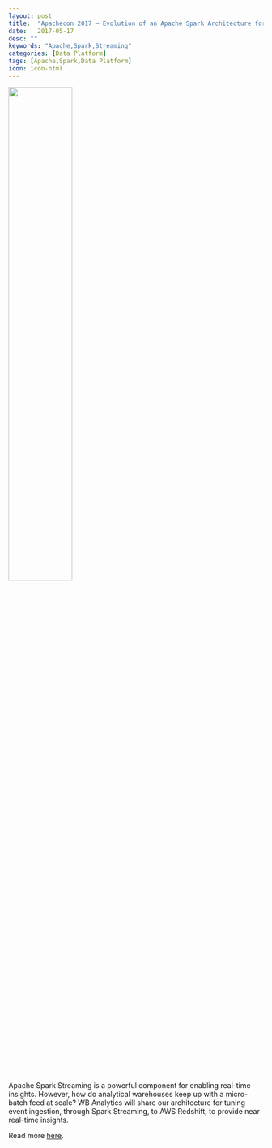 ```yaml
---
layout: post
title:  "Apachecon 2017 – Evolution of an Apache Spark Architecture for Processing Game Data"
date:   2017-05-17
desc: ""
keywords: "Apache,Spark,Streaming"
categories: [Data Platform]
tags: [Apache,Spark,Data Platform]
icon: icon-html
---
```


<img src="{{ site.img_path }}/apachecon/apachecon-logowfeather459x459.png" width="50%" display="block">

Apache Spark Streaming is a powerful component for enabling real-time insights.  However, how do analytical warehouses keep up with a micro-batch feed at scale?  WB Analytics will share our architecture for tuning event ingestion, through Spark Streaming, to AWS Redshift, to provide near real-time insights.

Read more [here](https://apachebigdata2017.sched.com/event/9zzA/evolution-of-an-apache-spark-architecture-for-processing-game-data-nick-afshartous-warner-brothers-interactive-entertainment-wbie). 
